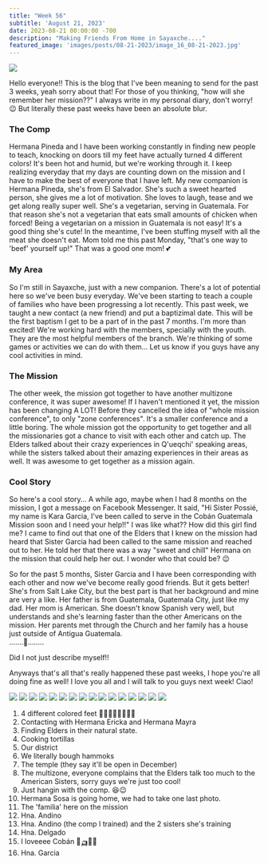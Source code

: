 ```yaml
---
title: "Week 56"
subtitle: 'August 21, 2023'
date: 2023-08-21 00:00:00 -700
description: "Making Friends From Home in Sayaxche...."
featured_image: 'images/posts/08-21-2023/image_16_08-21-2023.jpg'
---
```

![](/images/posts/08-21-2023/image_16_08-21-2023.jpg)

Hello everyone!!  This is the blog that I've been meaning to send for the past 3 weeks, yeah sorry about that!  For those of you thinking, "how will she remember her mission??"  I always write in my personal diary, don't worry!  😉
But literally these past weeks have been an absolute blur.

### The Comp ###
Hermana Pineda and I have been working constantly in finding new people to teach, knocking on doors till my feet have actually turned 4 different colors!  It's been hot and humid, but we're working through it.  I keep realizing everyday that my days are counting down on the mission and I have to make the best of everyone that I have left.  My new companion is Hermana Pineda, she's from El Salvador.  She's such a sweet hearted person, she gives me a lot of motivation.  She loves to laugh, tease and we get along really super well.  She's a vegetarian, serving in Guatemala.  For that reason she's not a vegetarian that eats small amounts of chicken when forced!  Being a vegetarian on a mission in Guatemala is not easy!  It's a good thing she's cute!  In the meantime, I've been stuffing myself with all the meat she doesn't eat.  Mom told me this past Monday, "that's one way to 'beef' yourself up!"  That was a good one mom!  💕

### My Area ###
So I'm still in Sayaxche, just with a new companion.  There's a lot of potential here so we've been busy everyday.  We've been starting to teach a couple of families who have been progressing a lot recently.  This past week, we taught a new contact (a new friend) and put a baptizimal date.  This will be the first baptism I get to be a part of in the past 7 months.  I'm more than excited!  We're working hard with the members, specially with the youth.  They are the most helpful members of the branch.  We're thinking of some games or activities we can do with them...  Let us know if you guys have any cool activities in mind.

### The Mission ###
The other week, the mission got together to have another multizone conference, it was super awesome!  If I haven't mentioned it yet, the mission has been changing A LOT!  Before they cancelled the idea of "whole mission conference", to only "zone conferences".  It's a smaller conference and a little boring.  The whole mission got the opportunity to get together and all the missionaries got a chance to visit with each other and catch up.  The Elders talked about their crazy experiences in Q'ueqchi' speaking areas, while the sisters talked about their amazing experiences in their areas as well.  It was awesome to get together as a mission again.

### Cool Story ###
So here's a cool story...
A while ago, maybe when I had 8 months on the mission, I got a message on Facebook Messenger.  It said, "Hi Sister Possié, my name is Kara Garcia, I've been called to serve in the Cobán Guatemala Mission soon and I need your help!!"  I was like what??  How did this girl find me?  I came to find out that one of the Elders that I knew on the mission had heard that Sister Garcia had been called to the same mission and reached out to her.  He told her that there was a way "sweet and chill" Hermana on the mission that could help her out.  I wonder who that could be?  😉

So for the past 5 months, Sister Garcia and I have been corresponding with each other and now we've become really good friends.  But it gets better!  She's from Salt Lake City, but the best part is that her background and mine are very a like.  Her father is from Guatemala, Guatemala City, just like my dad.  Her mom is American.  She doesn't know Spanish very well, but understands and she's learning faster than the other Americans on the mission.  Her parents met through the Church and her family has a house just outside of Antigua Guatemala.  
.......👀........

Did I not just describe myself!!

Anyways that's all that's really happened these past weeks, I hope you're all doing fine as well!  I love you all and I will talk to you guys next week!  Ciao!

<div class="gallery" data-columns="2">
    <img src="/images/posts/08-21-2023/image_01_08-21-2023.jpg">
    <img src="/images/posts/08-21-2023/image_02_08-21-2023.jpg">
    <img src="/images/posts/08-21-2023/image_03_08-21-2023.jpg">
    <img src="/images/posts/08-21-2023/image_04_08-21-2023.jpg">
    <img src="/images/posts/08-21-2023/image_05_08-21-2023.jpg">
    <img src="/images/posts/08-21-2023/image_06_08-21-2023.jpg">
    <img src="/images/posts/08-21-2023/image_07_08-21-2023.jpg">
    <img src="/images/posts/08-21-2023/image_08_08-21-2023.jpg">
    <img src="/images/posts/08-21-2023/image_09_08-21-2023.jpg">
    <img src="/images/posts/08-21-2023/image_10_08-21-2023.jpg">
    <img src="/images/posts/08-21-2023/image_11_08-21-2023.jpg">
    <img src="/images/posts/08-21-2023/image_12_08-21-2023.jpg">
    <img src="/images/posts/08-21-2023/image_13_08-21-2023.jpg">
    <img src="/images/posts/08-21-2023/image_14_08-21-2023.jpg">
    <img src="/images/posts/08-21-2023/image_15_08-21-2023.jpg">
    <img src="/images/posts/08-21-2023/image_16_08-21-2023.jpg">
</div>

1. 4 different colored feet 🦶🏻🦶🏼🦶🏽🦶🏾
2. Contacting with Hermana Ericka and Hermana Mayra
3. Finding Elders in their natural state.
4. Cooking tortillas
5. Our district
6. We literally bough hammoks
7. The temple (they say it'll be open in December)
8. The multizone, everyone complains that the Elders talk too much to the American Sisters, sorry guys we're just too cool!
9. Just hangin with the comp.  😆😉
10. Hermana Sosa is going home, we had to take one last photo.
11. The 'familia' here on the mission
12. Hna. Andino
13. Hna. Andino (the comp I trained) and the 2 sisters she's training
14. Hna. Delgado
15. I loveeee Cobán 🥰🛺🇬🇹
16. Hna. Garcia